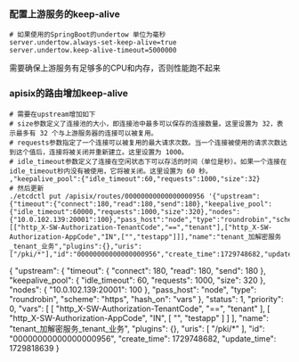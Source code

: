 ### 配置上游服务的keep-alive

```shell
# 如果使用的SpringBoot的undertow 单位为毫秒
server.undertow.always-set-keep-alive=true
server.undertow.keep-alive-timeout=5000000
```

需要确保上游服务有足够多的CPU和内存，否则性能跑不起来

### apisix的路由增加keep-alive

```shell
# 需要在upstream增加如下
# size参数定义了连接池的大小，即连接池中最多可以保存的连接数量。这里设置为 32，表示最多有 32 个与上游服务器的连接可以被复用。
# requests参数指定了一个连接可以被复用的最大请求次数。当一个连接被使用的请求次数达到这个值后，连接将被关闭并重新建立。这里设置为 1000。
# idle_timeout参数定义了连接在空闲状态下可以存活的时间（单位是秒）。如果一个连接在idle_timeout秒内没有被使用，它将被关闭。这里设置为 60 秒。
,"keepalive_pool":{"idle_timeout":60,"requests":1000,"size":32}
# 然后更新
./etcdctl put /apisix/routes/00000000000000000956 '{"upstream":{"timeout":{"connect":180,"read":180,"send":180},"keepalive_pool":{"idle_timeout":60000,"requests":1000,"size":320},"nodes":{"10.0.102.139:20001":100},"pass_host":"node","type":"roundrobin","scheme":"https","hash_on":"vars"},"status":1,"priority":0,"vars":[["http_X-SW-Authorization-TenantCode","==","tenant"],["http_X-SW-Authorization-AppCode","IN",["","testapp"]]],"name":"tenant_加解密服务_tenant_业务","plugins":{},"uris":["/pki/*"],"id":"00000000000000000956","create_time":1729748682,"update_time":1729818639}'
```

{
    "upstream": {
        "timeout": {
            "connect": 180,
            "read": 180,
            "send": 180
        },
        "keepalive_pool": {
            "idle_timeout": 60,
            "requests": 1000,
            "size": 320
        },
        "nodes": {
            "10.0.102.139:20001": 100
        },
        "pass_host": "node",
        "type": "roundrobin",
        "scheme": "https",
        "hash_on": "vars"
    },
    "status": 1,
    "priority": 0,
    "vars": [
        [
            "http_X-SW-Authorization-TenantCode",
            "==",
            "tenant"
        ],
        [
            "http_X-SW-Authorization-AppCode",
            "IN",
            [
                "",
                "testapp"
            ]
        ]
    ],
    "name": "tenant_加解密服务_tenant_业务",
    "plugins": {},
    "uris": [
        "/pki/*"
    ],
    "id": "00000000000000000956",
    "create_time": 1729748682,
    "update_time": 1729818639
}